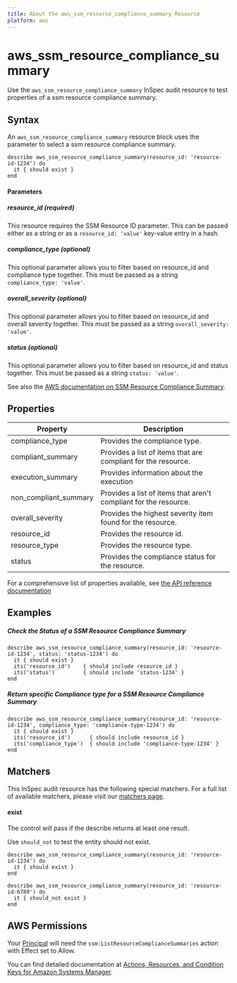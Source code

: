 ```yaml
---
title: About the aws_ssm_resource_compliance_summary Resource
platform: aws
---
```


# aws\_ssm\_resource\_compliance\_summary

Use the `aws_ssm_resource_compliance_summary` InSpec audit resource to test properties of a ssm resource compliance summary.

## Syntax

 An `aws_ssm_resource_compliance_summary` resource block uses the parameter to select a ssm resource compliance summary.

    describe aws_ssm_resource_compliance_summary(resource_id: 'resource-id-1234') do
      it { should exist }
    end


#### Parameters

##### resource_id _(required)_

This resource requires the SSM Resource ID parameter.
This can be passed either as a string or as a `resource_id: 'value'` key-value entry in a hash.

##### compliance_type _(optional)_

This optional parameter allows you to filter based on resource_id and compliance type together. This must be passed as a string `compliance_type: 'value'`.

##### overall_severity _(optional)_

This optional parameter allows you to filter based on resource_id and overall severity together. This must be passed as a string `overall_severity: 'value'`.

##### status _(optional)_

This optional parameter allows you to filter based on resource_id and status together. This must be passed as a string `status: 'value'`.

See also the [AWS documentation on SSM Resource Compliance Summary](https://docs.aws.amazon.com/systems-manager/latest/userguide/sysman-compliance-about.html#compliance-view-results).


## Properties

|Property                     | Description|
| ---                         | --- |
|compliance_type              | Provides the compliance type. |
|compliant_summary            | Provides a list of items that are compliant for the resource. |
|execution_summary            | Provides information about the execution |
|non_compliant_summary        | Provides a list of items that aren't compliant for the resource. |
|overall_severity             | Provides the highest severity item found for the resource. |
|resource_id                  | Provides the resource id. |
|resource_type                | Provides the resource type. |
|status                       | Provides the compliance status for the resource. |

For a comprehensive list of properties available, see [the API reference documentation](https://docs.aws.amazon.com/systems-manager/latest/APIReference/API_ResourceComplianceSummaryItem.html)

## Examples

##### Check the Status of a SSM Resource Compliance Summary

    describe aws_ssm_resource_compliance_summary(resource_id: 'resource-id-1234', status: 'status-1234') do
      it { should exist }
      its('resource_id')    { should include resource_id }
      its('status')         { should include 'status-1234' }
    end
    
##### Return specific Compliance type for a SSM Resource Compliance Summary
   
    describe aws_ssm_resource_compliance_summary(resource_id: 'resource-id-1234', compliance_type: 'compliance-type-1234') do
      it { should exist }
      its('resource_id')      { should include resource_id }
      its('compliance_type')  { should include 'compliance-type-1234' }
    end

## Matchers

This InSpec audit resource has the following special matchers. For a full list of available matchers, please visit our [matchers page](https://www.inspec.io/docs/reference/matchers/).

#### exist

The control will pass if the describe returns at least one result.

Use `should_not` to test the entity should not exist.

    describe aws_ssm_resource_compliance_summary(resource_id: 'resource-id-1234') do
      it { should exist }
    end

    describe aws_ssm_resource_compliance_summary(resource_id: 'resource-id-6789') do
      it { should_not exist }
    end

## AWS Permissions
Your [Principal](https://docs.aws.amazon.com/IAM/latest/UserGuide/intro-structure.html#intro-structure-principal) will need the `ssm:ListResourceComplianceSummaries` action with Effect set to Allow.

You can find detailed documentation at [Actions, Resources, and Condition Keys for Amazon Systems Manager](https://docs.aws.amazon.com/IAM/latest/UserGuide/list_awssystemsmanager.html).